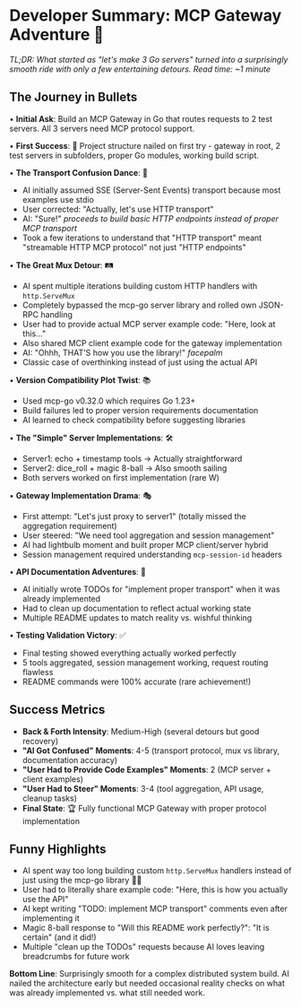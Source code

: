 
# Developer Summary: MCP Gateway Adventure 🚀

*TL;DR: What started as "let's make 3 Go servers" turned into a surprisingly smooth ride with only a few entertaining detours. Read time: ~1 minute*

## The Journey in Bullets

• **Initial Ask**: Build an MCP Gateway in Go that routes requests to 2 test servers. All 3 servers need MCP protocol support.

• **First Success**: 🎯 Project structure nailed on first try - gateway in root, 2 test servers in subfolders, proper Go modules, working build script.

• **The Transport Confusion Dance**: 💃
  - AI initially assumed SSE (Server-Sent Events) transport because most examples use stdio
  - User corrected: "Actually, let's use HTTP transport"  
  - AI: "Sure!" *proceeds to build basic HTTP endpoints instead of proper MCP transport*
  - Took a few iterations to understand that "HTTP transport" meant "streamable HTTP MCP protocol" not just "HTTP endpoints"

• **The Great Mux Detour**: 🛤️
  - AI spent multiple iterations building custom HTTP handlers with `http.ServeMux`
  - Completely bypassed the mcp-go server library and rolled own JSON-RPC handling
  - User had to provide actual MCP server example code: "Here, look at this..."
  - Also shared MCP client example code for the gateway implementation
  - AI: "Ohhh, THAT'S how you use the library!" *facepalm*
  - Classic case of overthinking instead of just using the actual API

• **Version Compatibility Plot Twist**: 📚
  - Used mcp-go v0.32.0 which requires Go 1.23+
  - Build failures led to proper version requirements documentation
  - AI learned to check compatibility before suggesting libraries

• **The "Simple" Server Implementations**: 🛠️
  - Server1: echo + timestamp tools → Actually straightforward
  - Server2: dice_roll + magic 8-ball → Also smooth sailing
  - Both servers worked on first implementation (rare W)

• **Gateway Implementation Drama**: 🎭
  - First attempt: "Let's just proxy to server1" (totally missed the aggregation requirement)
  - User steered: "We need tool aggregation and session management"
  - AI had lightbulb moment and built proper MCP client/server hybrid
  - Session management required understanding `mcp-session-id` headers

• **API Documentation Adventures**: 📖
  - AI initially wrote TODOs for "implement proper transport" when it was already implemented
  - Had to clean up documentation to reflect actual working state
  - Multiple README updates to match reality vs. wishful thinking

• **Testing Validation Victory**: ✅
  - Final testing showed everything actually worked perfectly
  - 5 tools aggregated, session management working, request routing flawless
  - README commands were 100% accurate (rare achievement!)

## Success Metrics
- **Back & Forth Intensity**: Medium-High (several detours but good recovery)
- **"AI Got Confused" Moments**: 4-5 (transport protocol, mux vs library, documentation accuracy)
- **"User Had to Provide Code Examples" Moments**: 2 (MCP server + client examples)
- **"User Had to Steer" Moments**: 3-4 (tool aggregation, API usage, cleanup tasks)
- **Final State**: 🏆 Fully functional MCP Gateway with proper protocol implementation

## Funny Highlights
- AI spent way too long building custom `http.ServeMux` handlers instead of just using the mcp-go library 🤦‍♂️
- User had to literally share example code: "Here, this is how you actually use the API"
- AI kept writing "TODO: implement MCP transport" comments even after implementing it
- Magic 8-ball response to "Will this README work perfectly?": "It is certain" (and it did!)
- Multiple "clean up the TODOs" requests because AI loves leaving breadcrumbs for future work

**Bottom Line**: Surprisingly smooth for a complex distributed system build. AI nailed the architecture early but needed occasional reality checks on what was already implemented vs. what still needed work.

